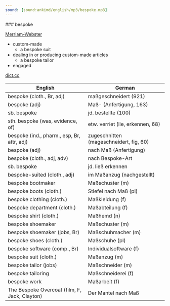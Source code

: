 ```yaml
---
sound: [sound:ankimd/english/mp3/bespoke.mp3]
---
```


\### bespoke

[Merriam-Webster](https://www.merriam-webster.com/dictionary/bespoke)

- custom-made
    - a bespoke suit
- dealing in or producing custom-made articles
    - a bespoke tailor
- engaged

[dict.cc](https://www.dict.cc/bespoke)

| English        | German       |
| -------------- | ------------ |
| bespoke (cloth., Br, adj) | maßgeschneidert (921) |
| bespoke (adj) | Maß- (Anfertigung, 163) |
| sb. bespoke | jd. bestellte (100) |
| sth. bespoke (was, evidence, of) | etw. verriet (lie, erkennen, 68) |
| bespoke (ind., pharm., esp, Br, attr, adj) | zugeschnitten (mageschneidert, fig, 60) |
| bespoke (adj) | nach Maß (Anfertigung) |
| bespoke (cloth., adj, adv) | nach Bespoke-Art |
| sb. bespoke | jd. ließ erkennen |
| bespoke-suited (cloth., adj) | im Maßanzug (nachgestellt) |
| bespoke bootmaker | Maßschuster (m) |
| bespoke boots (cloth.) | Stiefel nach Maß (pl) |
| bespoke clothing (cloth.) | Maßkleidung (f) |
| bespoke department (cloth.) | Maßabteilung (f) |
| bespoke shirt (cloth.) | Maßhemd (n) |
| bespoke shoemaker | Maßschuster (m) |
| bespoke shoemaker (jobs, Br) | Maßschuhmacher (m) |
| bespoke shoes (cloth.) | Maßschuhe (pl) |
| bespoke software (comp., Br) | Individualsoftware (f) |
| bespoke suit (cloth.) | Maßanzug (m) |
| bespoke tailor (jobs) | Maßschneider (m) |
| bespoke tailoring | Maßschneiderei (f) |
| bespoke work | Maßarbeit (f) |
| The Bespoke Overcoat (film, F, Jack, Clayton) | Der Mantel nach Maß |
